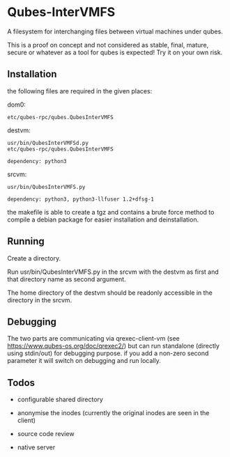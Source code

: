 Qubes-InterVMFS
==============

A filesystem for interchanging files between virtual machines under qubes.

This is a proof on concept and not considered as stable, final, mature, secure
or whatever as a tool for qubes is expected! Try it on your own risk.

Installation
------------

the following files are required in the given places:

dom0:

	etc/qubes-rpc/qubes.QubesInterVMFS

destvm:

	usr/bin/QubesInterVMFSd.py
	etc/qubes-rpc/qubes.QubesInterVMFS

	dependency: python3

srcvm:

	usr/bin/QubesInterVMFS.py

	dependency: python3, python3-llfuser 1.2+dfsg-1

the makefile is able to create a tgz and contains a brute force method to
compile a debian package for easier installation and deinstallation.

Running
-------

Create a directory.

Run usr/bin/QubesInterVMFS.py in the srcvm with the destvm as first and that
directory name as second argument.

The home directory of the destvm should be readonly accessible in the
directory in the srcvm.

Debugging
---------

The two parts are communicating via qrexec-client-vm (see
https://www.qubes-os.org/doc/qrexec2/) but can run standalone (directly using
stdin/out) for debugging purpose. if you add a non-zero second parameter it
will switch on debugging and run locally.

Todos
-----

- configurable shared directory

- anonymise the inodes (currently the original inodes are seen in the client)

- source code review

- native server

